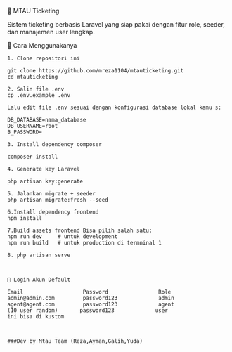 🎫 MTAU Ticketing

Sistem ticketing berbasis Laravel yang siap pakai dengan fitur role, seeder, dan manajemen user lengkap.

🚀 Cara Menggunakanya

    1. Clone repositori ini

    git clone https://github.com/mreza1104/mtauticketing.git
    cd mtauticketing

    2. Salin file .env
    cp .env.example .env

    Lalu edit file .env sesuai dengan konfigurasi database lokal kamu s:

    DB_DATABASE=nama_database
    DB_USERNAME=root
    B_PASSWORD=

    3. Install dependency composer

    composer install

    4. Generate key Laravel

    php artisan key:generate

    5. Jalankan migrate + seeder
    php artisan migrate:fresh --seed

    6.Install dependency frontend
    npm install

    7.Build assets frontend Bisa pilih salah satu:
    npm run dev     # untuk development
    npm run build   # untuk production di termninal 1

    8. php artisan serve



    👤 Login Akun Default

    Email	                Password	            Role
    admin@admin.com	        password123	            admin
    agent@agent.com	        password123	            agent
    (10 user random)	   password123	           user
    ini bisa di kustom



    ###Dev by Mtau Team (Reza,Ayman,Galih,Yuda)
